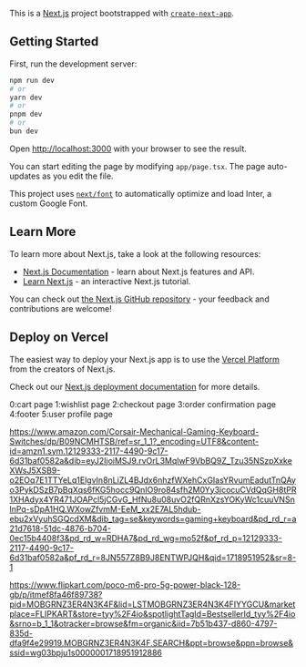 This is a [Next.js](https://nextjs.org/) project bootstrapped with [`create-next-app`](https://github.com/vercel/next.js/tree/canary/packages/create-next-app).

## Getting Started

First, run the development server:

```bash
npm run dev
# or
yarn dev
# or
pnpm dev
# or
bun dev
```

Open [http://localhost:3000](http://localhost:3000) with your browser to see the result.

You can start editing the page by modifying `app/page.tsx`. The page auto-updates as you edit the file.

This project uses [`next/font`](https://nextjs.org/docs/basic-features/font-optimization) to automatically optimize and load Inter, a custom Google Font.

## Learn More

To learn more about Next.js, take a look at the following resources:

- [Next.js Documentation](https://nextjs.org/docs) - learn about Next.js features and API.
- [Learn Next.js](https://nextjs.org/learn) - an interactive Next.js tutorial.

You can check out [the Next.js GitHub repository](https://github.com/vercel/next.js/) - your feedback and contributions are welcome!

## Deploy on Vercel

The easiest way to deploy your Next.js app is to use the [Vercel Platform](https://vercel.com/new?utm_medium=default-template&filter=next.js&utm_source=create-next-app&utm_campaign=create-next-app-readme) from the creators of Next.js.

Check out our [Next.js deployment documentation](https://nextjs.org/docs/deployment) for more details.

0:cart page
1:wishlist page
2:checkout page
3:order confirmation page
4:footer
5:user profile page

https://www.amazon.com/Corsair-Mechanical-Gaming-Keyboard-Switches/dp/B09NCMHTSB/ref=sr_1_1?_encoding=UTF8&content-id=amzn1.sym.12129333-2117-4490-9c17-6d31baf0582a&dib=eyJ2IjoiMSJ9.rvOrL3MqlwF9VbBQ9Z_Tzu35NSzpXxkeXWsJ5XSB9-o2EOq7E1TTYeLq1ElgvIn8nLiZL4BJdx6nhzfWXehCxGIasYRvumEadutTnQAyo3PykDSzB7pBqXqs6fKG5hocc9QnIO9ro84sfh2M0Yy3jcocuCVdQqGH8tPR1XHAdyx4YR471JOAPcl5jCGvG_HfNu8u08uvO2fQRnXzsYOKyWc1cuuVNSnlnPq-sDpA1HQ.WXowZfvmM-EeM_xx2E7AL5hdub-ebu2xVyuhSGQcdXM&dib_tag=se&keywords=gaming+keyboard&pd_rd_r=a21d7618-51dc-4876-b704-0ec15b4408f3&pd_rd_w=RDHA7&pd_rd_wg=mo52f&pf_rd_p=12129333-2117-4490-9c17-6d31baf0582a&pf_rd_r=8JN557Z8B9J8ENTWPJQH&qid=1718951952&sr=8-1

https://www.flipkart.com/poco-m6-pro-5g-power-black-128-gb/p/itmef8fa46f89738?pid=MOBGRNZ3ER4N3K4F&lid=LSTMOBGRNZ3ER4N3K4FIYYGCU&marketplace=FLIPKART&store=tyy%2F4io&spotlightTagId=BestsellerId_tyy%2F4io&srno=b_1_1&otracker=browse&fm=organic&iid=7b51b437-d860-4797-835d-dfa9f4e29919.MOBGRNZ3ER4N3K4F.SEARCH&ppt=browse&ppn=browse&ssid=wg03bpju1s0000001718951912886
